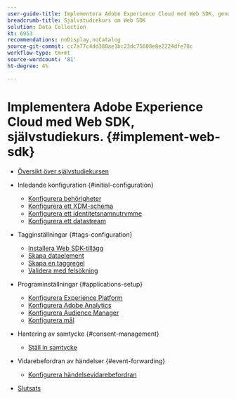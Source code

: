 ```yaml
---
user-guide-title: Implementera Adobe Experience Cloud med Web SDK, genomgång
breadcrumb-title: Självstudiekurs om Web SDK
solution: Data Collection
kt: 6953
recommendations: noDisplay,noCatalog
source-git-commit: cc7a77c4dd380ae1bc23dc75608e8e2224dfe78c
workflow-type: tm+mt
source-wordcount: '81'
ht-degree: 4%

---
```



# Implementera Adobe Experience Cloud med Web SDK, självstudiekurs. {#implement-web-sdk}

+ [Översikt över självstudiekursen](overview.md)
+ Inledande konfiguration {#initial-configuration}
   + [Konfigurera behörigheter](configure-permissions.md)
   + [Konfigurera ett XDM-schema](configure-schemas.md)
   + [Konfigurera ett identitetsnamnutrymme](configure-identities.md)
   + [Konfigurera ett datastream](configure-datastream.md)

+ Tagginställningar {#tags-configuration}
   + [Installera Web SDK-tillägg](install-web-sdk.md)
   + [Skapa dataelement](create-data-elements.md)
   + [Skapa en taggregel](create-tag-rule.md)
   + [Validera med felsökning](validate-with-debugger.md)

+ Programinställningar {#applications-setup}
   + [Konfigurera Experience Platform](setup-experience-platform.md)
   + [Konfigurera Adobe Analytics](setup-analytics.md)
   + [Konfigurera Audience Manager](setup-audience-manager.md)
   + [Konfigurera mål](setup-target.md)

+ Hantering av samtycke {#consent-management}
   + [Ställ in samtycke](setup-consent.md)

+ Vidarebefordran av händelser {#event-forwarding}
   + [Konfigurera händelsevidarebefordran](setup-event-forwarding.md)

+ [Slutsats](conclusion.md)

